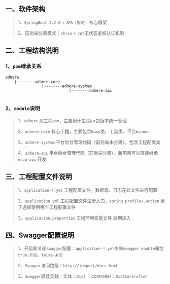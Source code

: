 ## 一、软件架构

> 1、`SpringBoot 2.2.8` + `JPA（暂定）` 核心框架
>
> 2、前后端分离模式：`Shrio` + `JWT`无状态鉴权认证机制

 ## 二、工程结构说明

### 		1、`pom`继承关系

```
adhere
    |--------adhere-core
                |--------adhere-system
                            |--------adhere-api
                           
```

### 	2、`module`说明

> 1、`adhere` 父工程`pom`，主要用于工程jar包版本统一管理
>
> 2、`adhere-core` 核心工程，主要包含`Base`类、工具类、平台`banner`
>
> 3、`adhere-system` 平台后台管理代码（前后端未分离），包含工程配置类
>
> 4、`adhere-api` 平台后台管理代码（前后端分离），新项目可以直接继承`ecpp-api` 开发

## 三、工程配置文件说明

> 1、`application-*.yml` 工程配置文件，数据源、日志在此文件进行配置
>
> 2、`application.yml` 工程配置文件注册入口，`spring.profiles.action` 用于选择使用哪个工程配置文件
>
> 3、`application.properties` 工程环境变量文件
后期加入
## 四、Swagger配置说明

> 1、开启和关闭`Swagger`配置：`application-*.yml`中的`swagger.enable`属性`true-开启`，`false-关闭`
>
> 2、`Swagger`访问路径：`http://ip+port/docs.html`
>
> 3、`Swagger`最佳实践：实体：`Dict` ；controller：`DictController`


